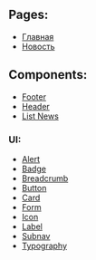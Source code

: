 ## Pages:

- [Главная][home]
- [Новость][news]

## Components:

- [Footer][footer]
- [Header][header]
- [List News][list-news]

### UI:

- [Alert][alert]
- [Badge][badge]
- [Breadcrumb][breadcrumb]
- [Button][button]
- [Card][card]
- [Form][form]
- [Icon][icon]
- [Label][label]
- [Subnav][subnav]
- [Typography][typography]

[uikit]: https://getuikit.com/
[home]: /src/page/home.html
[news]: /src/page/news.html
[header]: /src/components/header/header.html
[footer]: /src/components/footer/footer.html
[button]: /src/components/ui/button/button.html
[form]: /src/components/ui/form/form.html
[alert]: /src/components/ui/alert/alert.html
[typography]: /src/components/ui/typography/typography.html
[breadcrumb]: /src/components/ui/breadcrumb/breadcrumb.html
[label]: /src/components/ui/label/label.html
[card]: /src/components/ui/card/card.html
[badge]: /src/components/ui/badge/badge.html
[subnav]: /src/components/ui/subnav/subnav.html
[icon]: /src/components/ui/icon/icon.html
[list-news]: /src/components/list-news/list-news.html

<!-- Fabrikant UI Kit build on [UIkit][uikit]. -->
